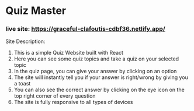 # Quiz Master
### live site: https://graceful-clafoutis-cdbf36.netlify.app/
Site Description:
1. This is a simple Quiz Website built with React
2. Here you can see some quiz topics and take a quiz on your selected topic
3. In the quiz page, you can give your answer by clicking on an option
4. The site will instantly tell you if your answer is right/wrong by giving you a toast 
5. You can also see the correct answer by clicking on the eye icon on the top right corner of every question
6. The site is fully responsive to all types of devices

